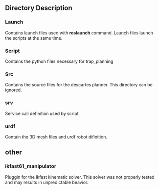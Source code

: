 ## Directory Description

### Launch
Contains launch files used with **roslaunch** command. Launch files launch the scripts at the same time.

### Script
Contains the python files necessary for trap_planning

### Src
Contains the source files for the descartes planner. This directory can be ignored.

### srv
Service call definition used by script

### urdf
Contain the 3D mesh files and urdf robot difinition.

## other

### ikfast61_manipulator
Pluggin for the ikfast kinematic solver. This solver was not properly tested and may results in unpredictable beavior. 


